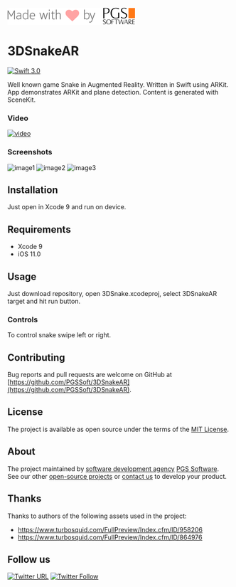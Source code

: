 ![pgssoft-logo.png](pgssoft-logo.png)

# 3DSnakeAR

[![Swift 3.0](https://img.shields.io/badge/Swift-3.0-orange.svg?style=flat)](https://swift.org/)

Well known game Snake in Augmented Reality. Written in Swift using ARKit.
App demonstrates ARKit and plane detection. Content is generated with SceneKit.

### Video
[![video](https://img.youtube.com/vi/uBTDPkbWwqM/0.jpg)](https://www.youtube.com/watch?v=uBTDPkbWwqM)

### Screenshots
![image1](image1.PNG)
![image2](image2.PNG)
![image3](image3.PNG)

## Installation

Just open in Xcode 9 and run on device.

## Requirements

* Xcode 9
* iOS 11.0

## Usage

Just download repository, open 3DSnake.xcodeproj, select 3DSnakeAR target and hit run button.

### Controls
To control snake swipe left  or right.

## Contributing

Bug reports and pull requests are welcome on GitHub at [https://github.com/PGSSoft/3DSnakeAR](https://github.com/PGSSoft/3DSnakeAR).

## License

The project is available as open source under the terms of the [MIT License](http://opensource.org/licenses/MIT).

## About

The project maintained by [software development agency](https://www.pgs-soft.com/) [PGS Software](https://www.pgs-soft.com/).
See our other [open-source projects](https://github.com/PGSSoft) or [contact us](https://www.pgs-soft.com/contact-us/) to develop your product.

## Thanks
Thanks to authors of the following assets used in the project:

* https://www.turbosquid.com/FullPreview/Index.cfm/ID/958206
* https://www.turbosquid.com/FullPreview/Index.cfm/ID/864976

## Follow us

[![Twitter URL](https://img.shields.io/twitter/url/http/shields.io.svg?style=social)](https://twitter.com/intent/tweet?text=https://github.com/PGSSoft/3DSnakeAR)
[![Twitter Follow](https://img.shields.io/twitter/follow/pgssoftware.svg?style=social&label=Follow)](https://twitter.com/pgssoftware)
